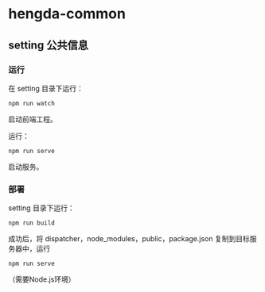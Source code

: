 # hengda-common

## setting 公共信息

### 运行

在 setting 目录下运行：

```shell
npm run watch
```

启动前端工程。

运行：

```shell
npm run serve
```

启动服务。

### 部署

setting 目录下运行：

```shell
npm run build
```

成功后，将 dispatcher，node_modules，public，package.json 复制到目标服务器中，运行

```shell
npm run serve
```

（需要Node.js环境）
